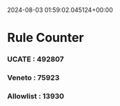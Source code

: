 2024-08-03 01:59:02.045124+00:00
# Rule Counter 
 ### UCATE : 492807

 ### Veneto : 75923

 ### Allowlist : 13930